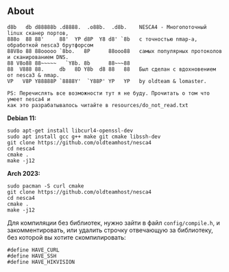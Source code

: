 ## About
```
d8b   db d88888b .d8888.  .o88b.  .d8b.    NESCA4 - Многопоточный linux сканер портов,
888o  88 88'     88'  YP d8P  Y8 d8' `8b   с точностью nmap-а, обработкой nesca3 брутфорсом
88V8o 88 88ooooo `8bo.   8P      88ooo88   самых популярных протоколов и сканированием DNS.
88 V8o88 88~~~~~   `Y8b. 8b      88~~~88    
88  V888 88.     db   8D Y8b  d8 88   88   Был сделан с вдохновением от nesca3 & nmap.
VP   V8P Y88888P `8888Y'  `Y88P' YP   YP   by oldteam & lomaster.
```
```
PS: Перечислять все возможности тут я не буду. Прочитать о том что умеет nesca4 и
как это разрабатывалось читайте в resources/do_not_read.txt
```

**Debian 11:**  
```
sudo apt-get install libcurl4-openssl-dev
sudo apt install gcc g++ make git cmake libssh-dev
git clone https://github.com/oldteamhost/nesca4
cd nesca4
cmake .
make -j12
```

**Arch 2023:**  
```
sudo pacman -S curl cmake
git clone https://github.com/oldteamhost/nesca4
cd nesca4
cmake .
make -j12
```
Для компиляции без библиотек, нужно зайти в файл `config/compile.h`, и закомментировать, или удалить строчку отвечающую за библиотеку, без которой вы хотите скомпилировать:

``` с++
#define HAVE_CURL
#define HAVE_SSH
#define HAVE_HIKVISION
```
